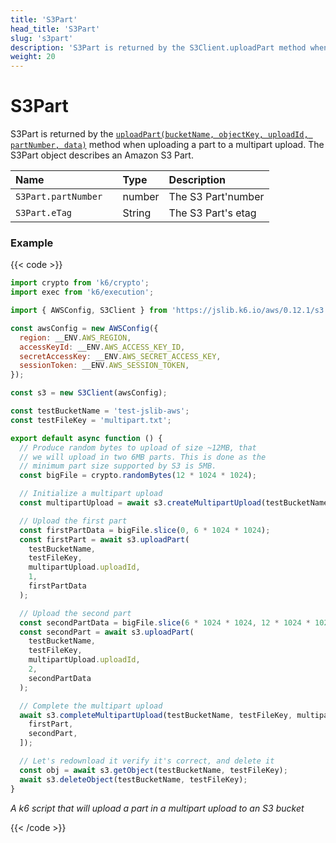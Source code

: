 ```yaml
---
title: 'S3Part'
head_title: 'S3Part'
slug: 's3part'
description: 'S3Part is returned by the S3Client.uploadPart method when uploading a part to a multipart upload.'
weight: 20
---
```


# S3Part

S3Part is returned by the [`uploadPart(bucketName, objectKey, uploadId, partNumber, data)`](https://grafana.com/docs/k6/<K6_VERSION>/javascript-api/jslib/aws/s3client/uploadpart) method when uploading a part to a multipart upload. The S3Part object describes an Amazon S3 Part.

| Name                  | Type   | Description        |
| :-------------------- | :----- | :----------------- |
| `S3Part.partNumber`   | number | The S3 Part'number |
| `S3Part.eTag        ` | String | The S3 Part's etag |

### Example

{{< code >}}

```javascript
import crypto from 'k6/crypto';
import exec from 'k6/execution';

import { AWSConfig, S3Client } from 'https://jslib.k6.io/aws/0.12.1/s3.js';

const awsConfig = new AWSConfig({
  region: __ENV.AWS_REGION,
  accessKeyId: __ENV.AWS_ACCESS_KEY_ID,
  secretAccessKey: __ENV.AWS_SECRET_ACCESS_KEY,
  sessionToken: __ENV.AWS_SESSION_TOKEN,
});

const s3 = new S3Client(awsConfig);

const testBucketName = 'test-jslib-aws';
const testFileKey = 'multipart.txt';

export default async function () {
  // Produce random bytes to upload of size ~12MB, that
  // we will upload in two 6MB parts. This is done as the
  // minimum part size supported by S3 is 5MB.
  const bigFile = crypto.randomBytes(12 * 1024 * 1024);

  // Initialize a multipart upload
  const multipartUpload = await s3.createMultipartUpload(testBucketName, testFileKey);

  // Upload the first part
  const firstPartData = bigFile.slice(0, 6 * 1024 * 1024);
  const firstPart = await s3.uploadPart(
    testBucketName,
    testFileKey,
    multipartUpload.uploadId,
    1,
    firstPartData
  );

  // Upload the second part
  const secondPartData = bigFile.slice(6 * 1024 * 1024, 12 * 1024 * 1024);
  const secondPart = await s3.uploadPart(
    testBucketName,
    testFileKey,
    multipartUpload.uploadId,
    2,
    secondPartData
  );

  // Complete the multipart upload
  await s3.completeMultipartUpload(testBucketName, testFileKey, multipartUpload.uploadId, [
    firstPart,
    secondPart,
  ]);

  // Let's redownload it verify it's correct, and delete it
  const obj = await s3.getObject(testBucketName, testFileKey);
  await s3.deleteObject(testBucketName, testFileKey);
}
```

_A k6 script that will upload a part in a multipart upload to an S3 bucket_

{{< /code >}}
